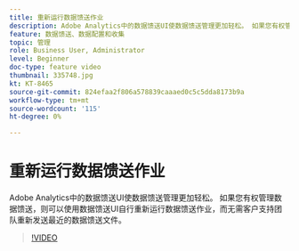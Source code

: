 ```yaml
---
title: 重新运行数据馈送作业
description: Adobe Analytics中的数据馈送UI使数据馈送管理更加轻松。 如果您有权管理数据馈送，则可以使用数据馈送UI自行重新运行数据馈送作业，而无需客户支持团队重新发送最近的数据馈送文件。
feature: 数据馈送、数据配置和收集
topic: 管理
role: Business User, Administrator
level: Beginner
doc-type: feature video
thumbnail: 335748.jpg
kt: KT-8465
source-git-commit: 824efaa2f806a578839caaaed0c5c5dda8173b9a
workflow-type: tm+mt
source-wordcount: '115'
ht-degree: 0%

---
```



# 重新运行数据馈送作业

Adobe Analytics中的数据馈送UI使数据馈送管理更加轻松。 如果您有权管理数据馈送，则可以使用数据馈送UI自行重新运行数据馈送作业，而无需客户支持团队重新发送最近的数据馈送文件。


>[!VIDEO](https://video.tv.adobe.com/v/335748/?quality=12&learn=on)
